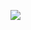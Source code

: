 ![](https://automationghana.com/wp-content/uploads/elementor/thumbs/PCP_Flow_Vortex_2-e1726227390717-qu1o3eedum68qq16a8am2bn7vjsy3men5kvfqcvqys.jpg)
